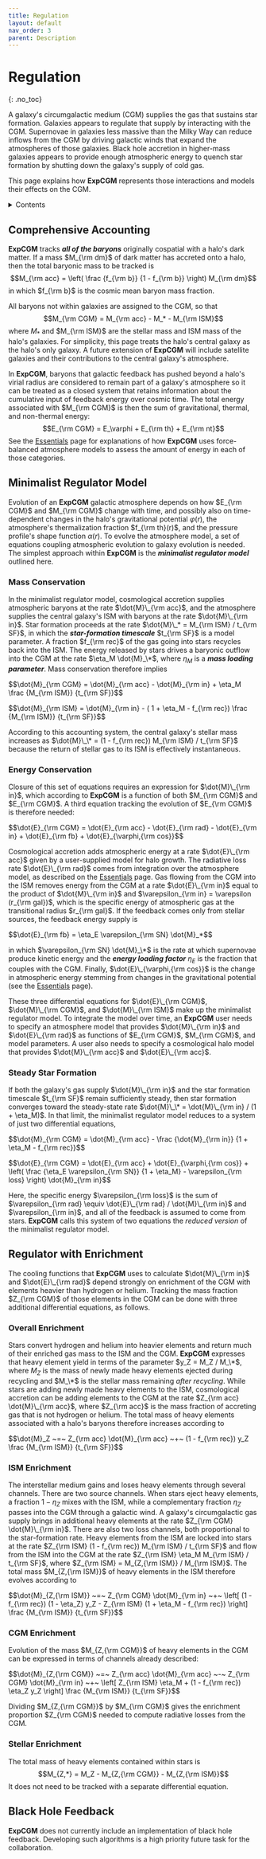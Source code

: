 ```yaml
---
title: Regulation
layout: default
nav_order: 3
parent: Description
---
```


<head>
  <title>MathJax tests</title>

  <script src="https://polyfill.io/v3/polyfill.min.js?features=es6"></script>

  <script>
    MathJax = {
     tex: {
      inlineMath: [['$', '$']],
      displayMath: [ ['$$','$$'], ["\\(","\\)"] ],
      processEscapes: true
      }
     };
  </script>

 <script id="MathJax-script" async
     src="https://cdn.jsdelivr.net/npm/mathjax@3/es5/tex-chtml.js">
  </script>
</head>

# Regulation
{: .no_toc}

A galaxy's circumgalactic medium (CGM) supplies the gas that sustains star formation. Galaxies appears to regulate that supply by interacting with the CGM. Supernovae in galaxies less massive than the Milky Way can reduce inflows from the CGM by driving galactic winds that expand the atmospheres of those galaxies. Black hole accretion in higher-mass galaxies appears to provide enough atmospheric energy to quench star formation by shutting down the galaxy's supply of cold gas. 

This page explains how **ExpCGM** represents those interactions and models their effects on the CGM.

<details closed markdown="block">
  <summary>
   Contents
  </summary>
  {: .text-delta}
- TOC
{:toc}  
</details>

## Comprehensive Accounting

**ExpCGM** tracks ***all of the baryons*** originally cospatial with a halo's dark matter. If a mass $M_{\rm dm}$ of dark matter has accreted onto a halo, then the total baryonic mass to be tracked is
 $$M_{\rm acc} = \left( \frac {f_{\rm b}} {1 - f_{\rm b}} \right) M_{\rm dm}$$
in which $f_{\rm b}$ is the cosmic mean baryon mass fraction. 

All baryons not within galaxies are assigned to the CGM, so that
  $$M_{\rm CGM} = M_{\rm acc} - M_* - M_{\rm ISM}$$
where $M_*$ and $M_{\rm ISM}$ are the stellar mass and ISM mass of the halo's galaxies. For simplicity, this page treats the halo's central galaxy as the halo's only galaxy. A future extension of **ExpCGM** will include satellite galaxies and their contributions to the central galaxy's atmosphere.

In **ExpCGM**, baryons that galactic feedback has pushed beyond a halo's virial radius are considered to remain part of a galaxy's atmosphere so it can be treated as a closed system that retains information about the cumulative input of feedback energy over cosmic time. The total energy associated with $M_{\rm CGM}$ is then the sum of gravitational, thermal, and non-thermal energy:
  $$E_{\rm CGM} = E_\varphi + E_{\rm th} + E_{\rm nt}$$
See the [Essentials](Essentials) page for explanations of how **ExpCGM** uses force-balanced atmosphere models to assess the amount of energy in each of those categories.  

## Minimalist Regulator Model

Evolution of an **ExpCGM** galactic atmosphere depends on how $E_{\rm CGM}$ and $M_{\rm CGM}$ change with time, and possibly also on time-dependent changes in the halo's gravitational potential $\varphi(r)$, the atmosphere's thermalization fraction $f_{\rm th}(r)$, and the pressure profile's shape function $\alpha(r)$. To evolve the atmosphere model, a set of equations coupling atmospheric evolution to galaxy evolution is needed. The simplest approach within **ExpCGM** is the ***minimalist regulator model*** outlined here.

### Mass Conservation

In the minimalist regulator model, cosmological accretion supplies atmospheric baryons at the rate $\dot{M}\_{\rm acc}$, and the atmosphere supplies the central galaxy's ISM with baryons at the rate $\dot{M}\_{\rm in}$. Star formation proceeds at the rate $\dot{M}\_* = M_{\rm ISM} / t_{\rm SF}$, in which the ***star-formation timescale*** $t_{\rm SF}$ is a model parameter. A fraction $f_{\rm rec}$ of the gas going into stars recycles back into the ISM. The energy released by stars drives a baryonic outflow into the CGM at the rate $\eta_M \dot{M}_\*$, where $\eta_M$ is a ***mass loading parameter***. Mass conservation therefore implies

<p>
  $$\dot{M}_{\rm CGM} = \dot{M}_{\rm acc} - \dot{M}_{\rm in} + \eta_M \frac {M_{\rm ISM}} {t_{\rm SF}}$$
</p>

<p>
  $$\dot{M}_{\rm ISM} = \dot{M}_{\rm in} - ( 1 + \eta_M - f_{\rm rec}) \frac {M_{\rm ISM}} {t_{\rm SF}}$$
</p>

According to this accounting system, the central galaxy's stellar mass increases as $\dot{M}\_\* = (1 - f_{\rm rec}) M_{\rm ISM} / t_{\rm SF}$ because the return of stellar gas to its ISM is effectively instantaneous. 

### Energy Conservation

Closure of this set of equations requires an expression for $\dot{M}\_{\rm in}$, which according to **ExpCGM** is a function of both $M_{\rm CGM}$ and $E_{\rm CGM}$. A third equation tracking the evolution of $E_{\rm CGM}$ is therefore needed:

<p>
  $$\dot{E}_{\rm CGM} = \dot{E}_{\rm acc} - \dot{E}_{\rm rad} - \dot{E}_{\rm in} + \dot{E}_{\rm fb} + \dot{E}_{\varphi,{\rm cos}}$$
</p>

Cosmological accretion adds atmospheric energy at a rate $\dot{E}\_{\rm acc}$ given by a user-supplied model for halo growth. The radiative loss rate $\dot{E}\_{\rm rad}$ comes from integration over the atmosphere model, as described on the [Essentials](Essentials) page. Gas flowing from the CGM into the ISM removes energy from the CGM at a rate $\dot{E}\_{\rm in}$ equal to the product of $\dot{M}\_{\rm in}$ and $\varepsilon_{\rm in} = \varepsilon (r_{\rm gal})$, which is the specific energy of atmospheric gas at the transitional radius $r_{\rm gal}$. If the feedback comes only from stellar sources, the feedback energy supply is 

<p>
  $$\dot{E}_{\rm fb} = \eta_E \varepsilon_{\rm SN} \dot{M}_*$$
</p>

in which $\varepsilon_{\rm SN} \dot{M}_\*$ is the rate at which supernovae produce kinetic energy and the ***energy loading factor*** $\eta_E$ is the fraction that couples with the CGM. Finally, $\dot{E}\_{\varphi,{\rm cos}}$ is the change in atmospheric energy stemming from changes in the gravitational potential (see the [Essentials](Essentials) page).

These three differential equations for $\dot{E}\_{\rm CGM}$, $\dot{M}\_{\rm CGM}$, and $\dot{M}\_{\rm ISM}$ make up the minimalist regulator model. To integrate the model over time, an **ExpCGM** user needs to specify an atmosphere model that provides $\dot{M}\_{\rm in}$ and $\dot{E}\_{\rm rad}$ as functions of $E_{\rm CGM}$, $M_{\rm CGM}$, and model parameters. A user also needs to specify a cosmological halo model that provides $\dot{M}\_{\rm acc}$ and $\dot{E}\_{\rm acc}$. 

### Steady Star Formation

If both the galaxy's gas supply $\dot{M}\_{\rm in}$ and the star formation timescale $t_{\rm SF}$ remain sufficiently steady, then star formation converges toward the steady-state rate $\dot{M}\_\* = \dot{M}\_{\rm in} / (1 + \eta_M)$. In that limit, the minimalist regulator model reduces to a system of just two differential equations,  

<p>
  $$\dot{M}_{\rm CGM} = \dot{M}_{\rm acc} - \frac {\dot{M}_{\rm in}} {1 + \eta_M - f_{\rm rec}}$$
</p>

<p>
  $$\dot{E}_{\rm CGM} = \dot{E}_{\rm acc} + \dot{E}_{\varphi,{\rm cos}} + \left( \frac {\eta_E \varepsilon_{\rm SN}} {1 + \eta_M} - \varepsilon_{\rm loss} \right) \dot{M}_{\rm in}$$
</p>

Here, the specific energy $\varepsilon_{\rm loss}$ is the sum of $\varepsilon_{\rm rad} \equiv \dot{E}\_{\rm rad} / \dot{M}\_{\rm in}$ and $\varepsilon_{\rm in}$, and all of the feedback is assumed to come from stars. **ExpCGM** calls this system of two equations the *reduced version* of the minimalist regulator model.


## Regulator with Enrichment

The cooling functions that **ExpCGM** uses to calculate $\dot{M}\_{\rm in}$ and $\dot{E}\_{\rm rad}$ depend strongly on enrichment of the CGM with elements heavier than hydrogen or helium. Tracking the mass fraction $Z_{\rm CGM}$ of those elements in the CGM can be done with three additional differential equations, as follows.

### Overall Enrichment

Stars convert hydrogen and helium into heavier elements and return much of their enriched gas mass to the ISM and the CGM. **ExpCGM** expresses that heavy element yield in terms of the parameter $y_Z = M_Z / M_\*$, where $M_Z$ is the mass of newly made heavy elements ejected during recycling and $M_\*$ is the stellar mass remaining *after recycling*. While stars are adding newly made heavy elements to the ISM, cosmological accretion can be adding elements to the CGM at the rate $Z_{\rm acc} \dot{M}\_{\rm acc}$, where $Z_{\rm acc}$ is the mass fraction of accreting gas that is not hydrogen or helium. The total mass of heavy elements associated with a halo's baryons therefore increases according to

<p>
  $$\dot{M}_Z ~=~ Z_{\rm acc} \dot{M}_{\rm acc} ~+~ (1 - f_{\rm rec}) y_Z \frac {M_{\rm ISM}} {t_{\rm SF}}$$
</p>

### ISM Enrichment

The interstellar medium gains and loses heavy elements through several channels. There are two source channels. When stars eject heavy elements, a fraction $1 - \eta_Z$ mixes with the ISM, while a complementary fraction $\eta_Z$ passes into the CGM through a galactic wind. A galaxy's circumgalactic gas supply brings in additional heavy elements at the rate $Z_{\rm CGM} \dot{M}\_{\rm in}$. There are also two loss channels, both proportional to the star-formation rate. Heavy elements from the ISM are locked into stars at the rate $Z_{\rm ISM} (1 - f_{\rm rec}) M_{\rm ISM} / t_{\rm SF}$ and flow from the ISM into the CGM at the rate $Z_{\rm ISM} \eta_M M_{\rm ISM} / t_{\rm SF}$, where $Z_{\rm ISM} = M_{Z,{\rm ISM}} / M_{\rm ISM}$. The total mass $M_{Z,{\rm ISM}}$ of heavy elements in the ISM therefore evolves according to 

<p>
  $$\dot{M}_{Z,{\rm ISM}} ~=~ Z_{\rm CGM} \dot{M}_{\rm in} ~+~ \left[ (1 - f_{\rm rec}) (1 - \eta_Z) y_Z - Z_{\rm ISM} (1 + \eta_M - f_{\rm rec}) \right] \frac {M_{\rm ISM}} {t_{\rm SF}}$$
</p>

### CGM Enrichment

Evolution of the mass $M_{Z,{\rm CGM}}$ of heavy elements in the CGM  can be expressed in terms of channels already described:

<p>
  $$\dot{M}_{Z,{\rm CGM}} ~=~ Z_{\rm acc} \dot{M}_{\rm acc} ~-~ Z_{\rm CGM} \dot{M}_{\rm in} ~+~ \left[ Z_{\rm ISM} \eta_M + (1 - f_{\rm rec}) \eta_Z y_Z \right] \frac {M_{\rm ISM}} {t_{\rm SF}}$$
</p>

Dividing $M_{Z,{\rm CGM}}$ by $M_{\rm CGM}$ gives the enrichment proportion $Z_{\rm CGM}$ needed to compute radiative losses from the CGM.

### Stellar Enrichment

The total mass of heavy elements contained within stars is
  $$M_{Z,*} = M_Z - M_{Z,{\rm CGM}} - M_{Z,{\rm ISM}}$$
It does not need to be tracked with a separate differential equation.

## Black Hole Feedback

**ExpCGM** does not currently include an implementation of black hole feedback. Developing such algorithms is a high priority future task for the collaboration.




